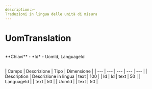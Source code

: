 ```yaml
---
description:>-
Traduzioni in lingua delle unità di misura
---
```


# UomTranslation

<br>
**Chiavi**
- *Id*
- UomId, LanguageId
<br><br>

| Campo | Descrizione | Tipo | Dimensione | 
| --- | --- | --- | --- | --- |
| Description | Descrizione in lingua | text | 100 |
| Id | Id | text | 50 |
| LanguageId |  | text | 50 |
| UomId |  | text | 50 |

